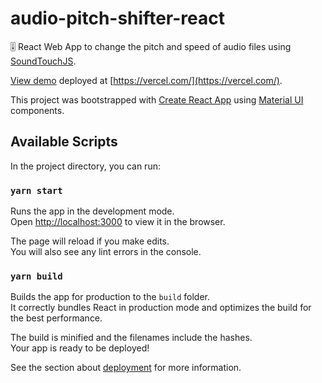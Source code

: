 # audio-pitch-shifter-react

🎚️ React Web App to change the pitch and speed of audio files using [SoundTouchJS](https://github.com/cutterbl/SoundTouchJS).

[View demo](https://vercel.com/johoop/audio-pitch-shifter-react) deployed at [https://vercel.com/](https://vercel.com/).

This project was bootstrapped with [Create React App](https://github.com/facebook/create-react-app) using [Material UI](https://mui.com) components.

## Available Scripts

In the project directory, you can run:

### `yarn start`

Runs the app in the development mode.\
Open [http://localhost:3000](http://localhost:3000) to view it in the browser.

The page will reload if you make edits.\
You will also see any lint errors in the console.

### `yarn build`

Builds the app for production to the `build` folder.\
It correctly bundles React in production mode and optimizes the build for the best performance.

The build is minified and the filenames include the hashes.\
Your app is ready to be deployed!

See the section about [deployment](https://facebook.github.io/create-react-app/docs/deployment) for more information.
